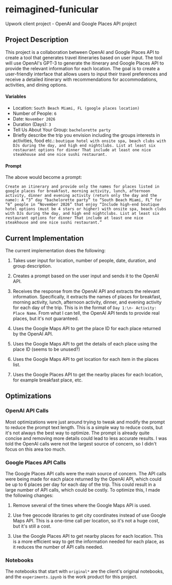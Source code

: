 # reimagined-funicular

Upwork client project - OpenAI and Google Places API project

## Project Description

This project is a collaboration between OpenAI and Google Places API to create a tool that generates travel itineraries based on user input. The tool will use OpenAI's GPT-3 to generate the itinerary and Google Places API to provide the relevant information for each location. The goal is to create a user-friendly interface that allows users to input their travel preferences and receive a detailed itinerary with recommendations for accommodations, activities, and dining options.

#### Variables

- Location: `South Beach Miami, FL (google places location)`
- Number of People: `6`
- Date: `November 2026`
- Duration (Days): `3`
- Tell Us About Your Group: `bachelorette party`
- Briefly describe the trip you envision including the groups interests in activities, food etc.: `boutique hotel with onsite spa, beach clubs with DJs during the day, and high end nightclubs. List at least six restaurant options for dinner That include at least one nice steakhouse and one nice sushi restaurant.`

#### Prompt

The above would become a prompt:

```
Create an itinerary and provide only the names for places listed in google places for breakfast, morning activity, lunch, afternoon activity, dinner and evening activity (return only the day and the name): A “3” day “bachelorette party” to “South Beach Miami, FL” for “6” people in “November 2026” that enjoy “Include high-end boutique hotel options (must be 4 stars or higher) with onsite spa, beach clubs with DJs during the day, and high end nightclubs. List at least six restaurant options for dinner That include at least one nice steakhouse and one nice sushi restaurant.”
```

## Current Implementation

The current implementation does the following:

1. Takes user input for location, number of people, date, duration, and group description.

2. Creates a prompt based on the user input and sends it to the OpenAI API.

3. Receives the response from the OpenAI API and extracts the relevant information. Specifically, it extracts the names of places for breakfast, morning activity, lunch, afternoon activity, dinner, and evening activity for each day of the trip. This is in the format of `Day 1:\n- Activity: Place Name`. From what I can tell, the OpenAI API tends to provide real places, but it's not guaranteed.

4. Uses the Google Maps API to get the place ID for each place returned by the OpenAI API.

5. Uses the Google Maps API to get the details of each place using the place ID (seems to be unused?)

6. Uses the Google Maps API to get location for each item in the places list.

7. Uses the Google Places API to get the nearby places for each location, for example breakfast place, etc.

## Optimizations

### OpenAI API Calls

Most optimizations were just around trying to tweak and modify the prompt to reduce the prompt text length. This is a simple way to reduce costs, but it's not always the best way to optimize. The prompt is already quite concise and removing more details could lead to less accurate results. I was told the OpenAI calls were not the largest source of concern, so I didn't focus on this area too much.

### Google Places API Calls

The Google Places API calls were the main source of concern. The API calls were being made for each place returned by the OpenAI API, which could be up to 6 places per day for each day of the trip. This could result in a large number of API calls, which could be costly. To optimize this, I made the following changes:

1. Remove several of the times where the Google Maps API is used.

2. Use free geocode libraries to get city coordinates instead of use Google Maps API. This is a one-time call per location, so it's not a huge cost, but it's still a cost.

3. Use the Google Places API to get nearby places for each location. This is a more efficient way to get the information needed for each place, as it reduces the number of API calls needed.

### Notebooks

The notebooks that start with `original*` are the client's original notebooks, and the `experiments.ipynb` is the work product for this project. 
